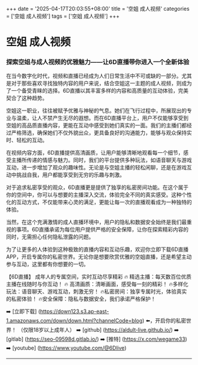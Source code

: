 +++
date = '2025-04-17T20:03:55+08:00'
title = '空姐 成人视频'
categories = ['空姐 成人视频']
tags = ['空姐 成人视频']
+++

# 空姐 成人视频

### 探索空姐与成人视频的优雅魅力——让6D直播带你进入一个全新体验

在当今数字化时代，视频和直播已经成为人们日常生活中不可或缺的一部分。尤其是对于那些喜欢寻找独特内容的用户来说，结合空姐这一主题的成人视频，则成为了一个备受青睐的选择。6D直播以其丰富多样的内容和高质量的互动体验，完美契合了这种趋势。

空姐这一职业，往往被赋予优雅与神秘的气息。她们在飞行过程中，所展现出的专业与温柔，让人不禁产生无尽的遐想。而在6D直播平台上，用户不仅能够享受到空姐的高品质直播内容，更能在互动中感受到她们真实的一面。我们的主播们都经过严格筛选，确保她们不仅外貌出众，更具备良好的沟通能力，能够与观众保持实时、轻松的互动。

在视频内容方面，6D直播提供高清画质，让用户能够清晰地观看每一个细节，感受主播所传递的情感与魅力。同时，我们的平台提供多种玩法，如语音聊天与游戏互动，进一步增加了观众的趣味性。无论是与空姐主播的轻松闲聊，还是在游戏互动中挑战自我，用户都能享受到无穷的乐趣与刺激。

对于追求私密享受的观众，6D直播更是提供了独享的私密房间功能。在这个属于你的空间中，你可以与想要的主播深入交流，体验完全不同的真实感受。这种个性化的互动方式，不仅能带来心灵的满足，更能让每一次的直播观看成为一种独特的体验。

当然，在这个充满激情的成人直播环境中，用户的隐私和数据安全始终是我们最重视的事项。6D直播承诺为每位用户提供严格的安全保障，让你在探索精彩内容的同时，无需担心任何隐私泄露的问题。

为了让更多的人体验到这种极致的直播内容和互动乐趣，欢迎你立即下载6D直播APP，开启专属你的私密世界。无论你是想要欣赏优雅的空姐直播，还是希望主动参与互动，这里都有你想要的一切。

【6D直播】
成年人的专属空间，实时互动尽享精彩
🔥 精选主播：每天数百位优质主播在线随时与你互动！
🔥 高清画质：清晰画面，感受每一刻的精彩！
🔥多样化玩法：语音聊天、游戏互动，刺激无穷！
🔥私密房间：独享专属时光，体验真实的私密体验！
🔥安全保障：隐私与数据安全，我们承诺严格保护！

➡️ [立即下载] (https://down123.s3.ap-east-1.amazonaws.com/down/down.html?channelCode=blog) ⬅️，开启你的私密世界！
（仅限18岁以上成年人）
➡️ [github] (https://aldult-live.github.io/)
➡️ [gitlab] (https://seo-09598d.gitlab.io/)
➡️ [推特] (https://x.com/wegame33)
➡️ [youtube] (https://www.youtube.com/@6Dlive)

---
